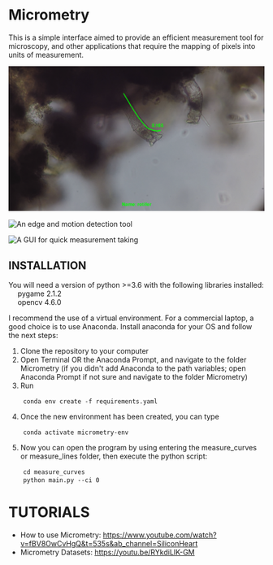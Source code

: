 # Micrometry
This is a simple interface aimed to provide an efficient measurement tool for microscopy, and other applications that require the mapping of pixels into units of measurement.

![Length of a Rotifer using Bezier curves](https://raw.githubusercontent.com/UGarCil/Micrometry/main/Examples/rotifer_0d1mm.png)

![An edge and motion detection tool](https://github.com/UGarCil/Micrometry/blob/main/Examples/demo2.gif?raw=true)

![A GUI for quick measurement taking](https://github.com/UGarCil/Micrometry/blob/main/Examples/gifDemo.gif?raw=true)

## INSTALLATION

You will need a version of python >=3.6 with the following libraries installed:  
&emsp; pygame 2.1.2  
&emsp; opencv 4.6.0

I recommend the use of a virtual environment. For a commercial laptop, a good choice is to use Anaconda. Install anaconda for your OS and follow the next steps:  

1. Clone the repository to your computer
2. Open Terminal OR the Anaconda Prompt, and navigate to the folder Micrometry (if you didn't add Anaconda to the path variables; open Anaconda Prompt if not sure and navigate to the folder Micrometry)
3. Run 
    
```
    conda env create -f requirements.yaml
```
4. Once the new environment has been created, you can type 
```
    conda activate micrometry-env
```
5. Now you can open the program by using entering the measure_curves or measure_lines folder, then execute the python script:  
```
    cd measure_curves
    python main.py --ci 0
```

# TUTORIALS
- How to use Micrometry:   https://www.youtube.com/watch?v=fBV8OwCvHgQ&t=535s&ab_channel=SiliconHeart
- Micrometry Datasets:  https://youtu.be/RYkdiLIK-GM

